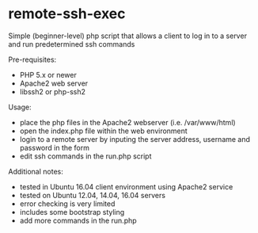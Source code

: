 # remote-ssh-exec
Simple (beginner-level) php script that allows a client to log in to a server and run predetermined ssh commands

Pre-requisites:
 - PHP 5.x or newer
 - Apache2 web server
 - libssh2 or php-ssh2
 
Usage:
 - place the php files in the Apache2 webserver (i.e. /var/www/html)
 - open the index.php file within the web environment
 - login to a remote server by inputing the server address, username and password in the form
 - edit ssh commands in the run.php script
 
Additional notes:
 - tested in Ubuntu 16.04 client environment using Apache2 service 
 - tested on Ubuntu 12.04, 14.04, 16.04 servers
 - error checking is very limited
 - includes some bootstrap styling
 - add more commands in the run.php
